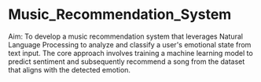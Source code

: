 # Music_Recommendation_System
Aim: To develop a music recommendation system that leverages Natural Language Processing to analyze and classify a user's emotional state from text input. The core approach involves training a machine learning model to predict sentiment and subsequently recommend a song from the dataset that aligns with the detected emotion. 
